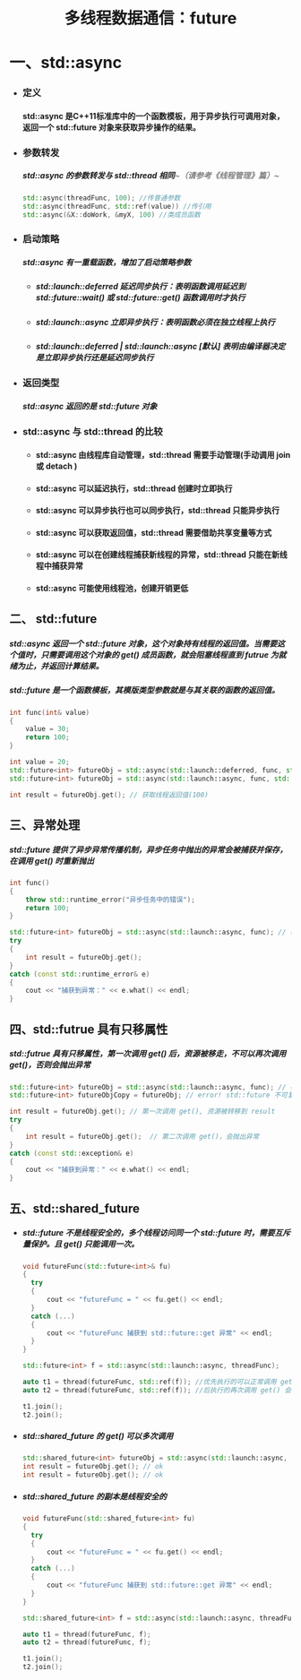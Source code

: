 <h1 align = "center">多线程数据通信：future</h1>

# 一、std::async 

+ ### 定义

  #### std::async 是C++11标准库中的一个函数模板，用于异步执行可调用对象，返回一个 std::future 对象来获取异步操作的结果。 

  

+ ### 参数转发

  ##### std::async 的参数转发与 std::thread 相同<font color='gray'>~（请参考《线程管理》篇）~</font>

  ```c++
  std::async(threadFunc, 100); //传普通参数
  std::async(threadFunc, std::ref(value)) //传引用
  std::async(&X::doWork, &myX, 100) //类成员函数
  ```

  

+ ### 启动策略

  ##### std::async 有一重载函数，增加了启动策略参数

  + ##### std::launch::deferred                                                      延迟同步执行：表明函数调用延迟到 std::future::wait() 或 std::future::get() 函数调用时才执行

  + ##### std::launch::async                                                          立即异步执行：表明函数必须在独立线程上执行

  + ##### std::launch::deferred | std::launch::async           [默认] 表明由编译器决定是立即异步执行还是延迟同步执行

    

+ ### 返回类型

  ##### std::async 返回的是 std::future 对象

  

+ ### std::async  与  std::thread  的比较

  + #### std::async 由线程库自动管理，std::thread 需要手动管理(手动调用 join 或 detach )
  
  + #### std::async 可以延迟执行，std::thread 创建时立即执行
  
  + #### std::async 可以异步执行也可以同步执行，std::thread 只能异步执行
  
  + #### std::async 可以获取返回值，std::thread 需要借助共享变量等方式
  
  + #### std::async 可以在创建线程捕获新线程的异常，std::thread 只能在新线程中捕获异常
  
  + #### std::async 可能使用线程池，创建开销更低
  
  

## 二、 std::future

##### std::async 返回一个 std::future 对象，这个对象持有线程的返回值。当需要这个值时，只需要调用这个对象的 get() 成员函数，就会阻塞线程直到 futrue 为就绪为止，并返回计算结果。

##### std::future 是一个函数模板，其模版类型参数就是与其关联的函数的返回值。

```c++
int func(int& value)
{
	value = 30;
	return 100;
}

int value = 20;
std::future<int> futureObj = std::async(std::launch::deferred, func, std::ref(value)); //延迟到 get() 函数调用时，在当前线程执行
std::future<int> futureObj = std::async(std::launch::async, func, std::ref(value)); // 在新线程执行

int result = futureObj.get(); // 获取线程返回值(100)
```



## 三、异常处理

##### std::future 提供了异步异常传播机制，异步任务中抛出的异常会被捕获并保存，在调用 get() 时重新抛出

```c++
int func()
{
	throw std::runtime_error("异步任务中的错误");
	return 100;
}

std::future<int> futureObj = std::async(std::launch::async, func); // 在新线程执行
try
{
	int result = futureObj.get(); 
}
catch (const std::runtime_error& e)
{
    cout << "捕获到异常：" << e.what() << endl;
}

```



## 四、std::futrue 具有只移属性

##### std::futrue 具有只移属性，第一次调用 get() 后，资源被移走，不可以再次调用 get()，否则会抛出异常

```c++
std::future<int> futureObj = std::async(std::launch::async, func); // 在新线程执行
std::future<int> futureObjCopy = futureObj; // error! std::future 不可复制

int result = futureObj.get(); // 第一次调用 get(), 资源被转移到 result
try
{
	int result = futureObj.get();  // 第二次调用 get()，会抛出异常
}
catch (const std::exception& e)
{
    cout << "捕获到异常：" << e.what() << endl;
}
```



## 五、std::shared_future

+ ##### std::future 不是线程安全的，多个线程访问同一个 std::future 时，需要互斥量保护。且 get() 只能调用一次。

  ```c++
  void futureFunc(std::future<int>& fu)
  {
  	try
  	{
  		cout << "futureFunc = " << fu.get() << endl;
  	}
  	catch (...)
  	{
  		cout << "futureFunc 捕获到 std::future::get 异常" << endl;
  	}
  }
  
  std::future<int> f = std::async(std::launch::async, threadFunc);
  
  auto t1 = thread(futureFunc, std::ref(f)); //优先执行的可以正常调用 get();
  auto t2 = thread(futureFunc, std::ref(f)); //后执行的再次调用 get() 会发生异常;
  
  t1.join();
  t2.join();
  ```

  

+ ##### std::shared_future 的 get() 可以多次调用

  ```c++
  std::shared_future<int> futureObj = std::async(std::launch::async, func); // 在新线程执行
  int result = futureObj.get(); // ok
  int result = futureObj.get(); // ok
  ```

  

+ ##### std::shared_future 的副本是线程安全的

  ```c++
  void futureFunc(std::shared_future<int> fu)
  {
  	try
  	{
  		cout << "futureFunc = " << fu.get() << endl;
  	}
  	catch (...)
  	{
  		cout << "futureFunc 捕获到 std::future::get 异常" << endl;
  	}
  }
  
  std::shared_future<int> f = std::async(std::launch::async, threadFunc);
  
  auto t1 = thread(futureFunc, f);
  auto t2 = thread(futureFunc, f); 
  
  t1.join();
  t2.join();
  ```

  
